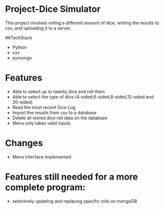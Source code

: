 # Project-Dice Simulator

This project involves rolling a different amount of dice, writing the results to csv, and uploading it to a server.

##TechStack

* Python
* csv
* pymongo

# Features

* Able to select up to twenty dice and roll them
* Able to select the type of dice (4-sided,6-sided,8-sided,12-sided and 20-sided)
* Read the most recent Dice Log
* Import the results from csv to a database
* Delete all stored dice roll data on the database 
* Menu only takes valid inputs

# Changes

* Menu Interface implemented

# Features still needed for a more complete program:

* selectively updating and replacing specific rolls on mongoDB

